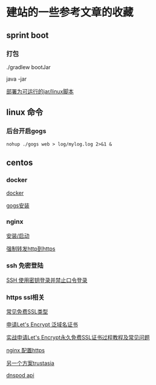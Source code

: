 # 建站的一些参考文章的收藏

## sprint boot

### 打包
./gradlew bootJar

java -jar 

[部署为可运行的jar/linux脚本](https://www.cnblogs.com/woshimrf/p/5887293.html)

## linux 命令

### 后台开启gogs
```
nohup ./gogs web > log/mylog.log 2>&1 &
```

## centos

### docker
[docker](http://www.runoob.com/docker/centos-docker-install.html)

[gogs安装](https://www.linuxidc.com/Linux/2016-04/130600.htm)

### nginx
[安装/启动](https://blog.csdn.net/oldguncm/article/details/78855000)

[强制转发http到https](https://www.cnblogs.com/kevingrace/p/6187072.html)

### ssh 免密登陆
[SSH 使用密钥登录并禁止口令登录](https://www.cnblogs.com/elesos/p/6266871.html)

### https ssl相关

[常见免费SSL类型](http://www.freehao123.com/free-ssl-paihang/)

[申请Let's Encrypt 泛域名证书](http://www.laozuo.org/11668.html)

[实战申请Let's Encrypt永久免费SSL证书过程教程及常见问题](http://www.laozuo.org/7676.html)

[nginx 配置https](http://www.laozuo.org/11696.html)

[另一个方案trustasia](https://www.trustasia.com/trustasia)

[dnspod api](https://www.dnspod.cn/console/user/security?)
